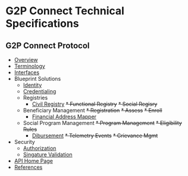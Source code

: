 # G2P Connect Technical Specifications

## G2P Connect Protocol
* [Overview](./Home.md)
* [Terminology](./Terminology.md)
* [Interfaces](./Interfaces.md)
* Blueprint Solutions
    * [Identity](./Identity.md)
    * [Credentialing](./Credentialing.md)
    * Registries
        * [Civil Registry](./CivilRegistry.md)
        ~~* Functional Registry~~
        ~~* Social Regisry~~
    * Beneficiary Management
        ~~* Registration~~
        ~~* Assess~~
        ~~* Enroll~~
        * [Financial Address Mapper](./FinancialAddressMapper.md)
    * Social Program Management
        ~~* Program Management~~
        ~~* Eligibility Rules~~
        * [Dibursement](./Disbursement.md)
    ~~* Telemetry Events~~
    ~~* Grievance Mgmt~~
* Security
    * [Authorization](./Authorization.md)
    * [Singature Validation](./SignatureValidation.md)
* [API Home Page](https://g2p-connect.github.io/specs/)
* [References](./References.md)